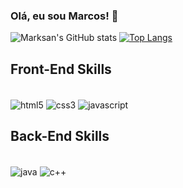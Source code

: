 ### Olá, eu sou Marcos! 👋

![Marksan's GitHub stats](https://github-readme-stats.vercel.app/api?username=TheMarksan&show_icons=true&theme=dracula) [![Top Langs](https://github-readme-stats.vercel.app/api/top-langs/?username=TheMarksan)](https://github.com/anuraghazra/github-readme-stats)

## Front-End Skills
<div style="display: inline-block;"><br>
    <img align="center" src="https://img.shields.io/badge/HTML5-E34F26?style=for-the-badge&logo=html5&logoColor=white" alt="html5">
    <img align="center" src="https://img.shields.io/badge/CSS3-1572B6?style=for-the-badge&logo=css3&logoColor=white" alt="css3">
    <img align="center" src="https://img.shields.io/badge/JavaScript-323330?style=for-the-badge&logo=javascript&logoColor=F7DF1E" alt="javascript">
</div>

## Back-End Skills
<div style="display: inline-block;"><br>
    <img align="center" src="https://img.shields.io/badge/Java-ED8B00?style=for-the-badge&logo=openjdk&logoColor=white" alt="java">
    <img align="center" src="https://img.shields.io/badge/C%2B%2B-00599C?style=for-the-badge&logo=c%2B%2B&logoColor=white" alt="c++">
</div>


